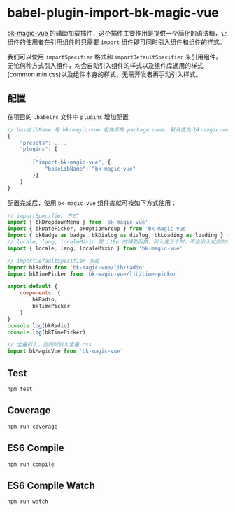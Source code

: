 babel-plugin-import-bk-magic-vue
===
[bk-magic-vue](https://www.npmjs.com/package/bk-magic-vue) 的辅助加载插件，这个插件主要作用是提供一个简化的语法糖，让组件的使用者在引用组件时只需要 `import` 组件即可同时引入组件和组件的样式。

我们可以使用 `importSpecifier` 格式和 `importDefaultSpecifier` 来引用组件。无论何种方式引入组件，均会自动引入组件的样式以及组件库通用的样式 (common.min.css)以及组件本身的样式，无需开发者再手动引入样式。

配置
---
在项目的 `.babelrc` 文件中 `plugins` 增加配置
```js
// baseLibName 是 bk-magic-vue 组件库的 package name，默认值为 bk-magic-vue
{
    "presets": ...,
    "plugins": [
        ...
        ["import-bk-magic-vue", {
            "baseLibName": "bk-magic-vue"
        }]
    ]
}
```

配置完成后，使用 `bk-magic-vue` 组件库就可按如下方式使用：


```js
// importSpecifier 方式
import { bkDropdownMenu } from 'bk-magic-vue'
import { bkDatePicker, bkOptionGroup } from 'bk-magic-vue'
import { bkBadge as badge, bkDialog as dialog, bkLoading as loading } from 'bk-magic-vue'
// locale, lang, localeMixin 是 i18n 的辅助函数，引入这三个时，不会引入对应的样式
import { locale, lang, localeMixin } from 'bk-magic-vue'
```

```js
// importDefaultSpecifier 方式
import bkRadio from 'bk-magic-vue/lib/radio'
import bkTimePicker from 'bk-magic-vue/lib/time-picker'

export default {
    components: {
        bkRadio,
        bkTimePicker
    }
}
console.log(bkRadio)
console.log(bkTimePicker)
```

```js
// 全量引入，会同时引入全量 css
import bkMagicVue from 'bk-magic-vue'
```


Test
---
    npm test

Coverage
---

    npm run coverage

ES6 Compile
---

    npm run compile

ES6 Compile Watch
---

    npm run watch
